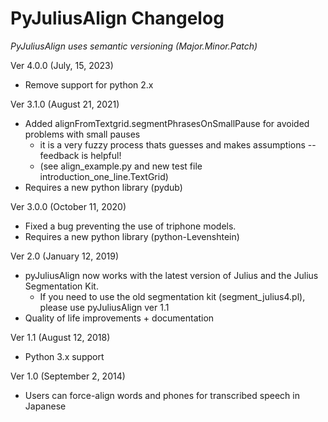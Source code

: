 
# PyJuliusAlign Changelog

*PyJuliusAlign uses semantic versioning (Major.Minor.Patch)*

Ver 4.0.0 (July, 15, 2023)
- Remove support for python 2.x

Ver 3.1.0 (August 21, 2021)
- Added alignFromTextgrid.segmentPhrasesOnSmallPause for avoided problems with small pauses
  - it is a very fuzzy process thats guesses and makes assumptions -- feedback is helpful!
  - (see align_example.py and new test file introduction_one_line.TextGrid)
- Requires a new python library (pydub)

Ver 3.0.0 (October 11, 2020)
- Fixed a bug preventing the use of triphone models.
- Requires a new python library (python-Levenshtein)

Ver 2.0 (January 12, 2019)
- pyJuliusAlign now works with the latest version of Julius and the Julius Segmentation Kit.
  - If you need to use the old segmentation kit (segment_julius4.pl), please use pyJuliusAlign ver 1.1
- Quality of life improvements + documentation

Ver 1.1 (August 12, 2018)
- Python 3.x support

Ver 1.0 (September 2, 2014)
- Users can force-align words and phones for transcribed speech in Japanese

